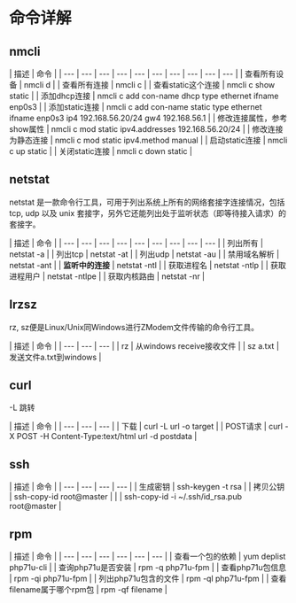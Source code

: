 # 命令详解

## nmcli

| 描述 | 命令 |
| --- | --- | --- | --- | --- | --- | --- | --- | --- | --- |
| 查看所有设备 | nmcli d |
| 查看所有连接 | nmcli c |
| 查看static这个连接 | nmcli c show static |
| 添加dhcp连接 | nmcli c add con-name dhcp type ethernet ifname enp0s3 |
| 添加static连接 | nmcli c add con-name static type ethernet ifname enp0s3 ip4 192.168.56.20/24 gw4 192.168.56.1 |
| 修改连接属性，参考show属性 | nmcli c mod static ipv4.addresses 192.168.56.20/24 |
| 修改连接为静态连接 | nmcli c mod static ipv4.method manual |
| 启动static连接 | nmcli c up static |
| 关闭static连接 | nmcli c down static |

## netstat

netstat 是一款命令行工具，可用于列出系统上所有的网络套接字连接情况，包括 tcp, udp 以及 unix 套接字，另外它还能列出处于监听状态（即等待接入请求）的套接字。

| 描述 | 命令 |
| --- | --- | --- | --- | --- | --- | --- | --- | --- |
| 列出所有 | netstat -a |
| 列出tcp | netstat -at |
| 列出udp | netstat -au |
| 禁用域名解析 | netstat -ant |
| **监听中的连接** | netstat -ntl |
| 获取进程名 | netstat -ntlp |
| 获取进程用户 | netstat -ntlpe |
| 获取内核路由 | netstat -nr |

## lrzsz

rz, sz便是Linux/Unix同Windows进行ZModem文件传输的命令行工具。

| 描述 | 命令 |
| --- | --- | --- |
| rz | 从windows receive接收文件 |
| sz a.txt | 发送文件a.txt到windows |

## curl

-L 跳转

| 描述 | 命令 |
| --- | --- | --- |
| 下载 | curl -L url -o target |
| POST请求 | curl -X POST -H Content-Type:text/html url -d postdata |

## ssh

| 描述 | 命令 |
| --- | --- | --- | --- |
| 生成密钥 | ssh-keygen -t rsa |
| 拷贝公钥 | ssh-copy-id root@master |
|  | ssh-copy-id -i ~/.ssh/id\_rsa.pub root@master |

## rpm

| 描述 | 命令 |
| --- | --- | --- | --- | --- | --- |
| 查看一个包的依赖 | yum deplist php71u-cli |
| 查询php71u是否安装 | rpm -q php71u-fpm |
| 查看php71u包信息 | rpm -qi php71u-fpm |
| 列出php71u包含的文件 | rpm -ql php71u-fpm |
| 查看filename属于哪个rpm包 | rpm -qf filename |

